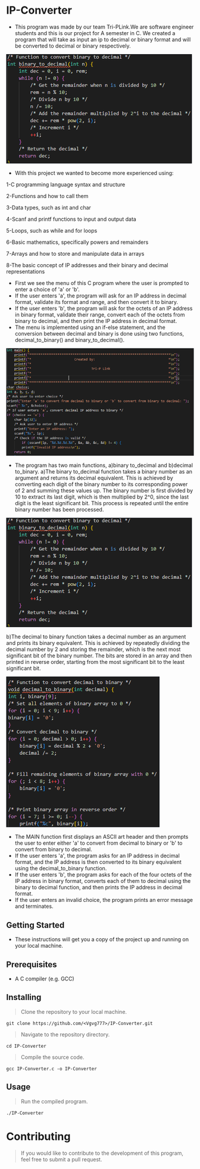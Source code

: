 # IP-Converter
* This program was made by our team Tri-PLink.We are software engineer students and this is our project for A semester in C.
We created a program that will take as input an ip to decimal or binary format and will be converted to decimal or binary
respectively.

![ScreensotA](./img/ScreenshotC.PNG)

* With this project we wanted to become more experienced using:

 1-C programming language syntax and structure

 2-Functions and how to call them

 3-Data types, such as int and char

 4-Scanf and printf functions to input and output data

 5-Loops, such as while and for loops

 6-Basic mathematics, specifically powers and remainders

 7-Arrays and how to store and manipulate data in arrays

 8-The basic concept of IP addresses and their binary and decimal representations

* First we see the menu of this C program where the user is prompted to enter a choice of 'a' or 'b'. 
* If the user enters 'a', the program will ask for an IP address in decimal format, validate its format and range, and then convert it to binary. 
* If the user enters 'b', the program will ask for the octets of an IP address in binary format, validate their range, convert each of the octets from binary to decimal, and then print the IP address in decimal format. 
* The menu is implemented using an if-else statement, and the conversion between decimal and binary is done using two functions, decimal_to_binary() and binary_to_decimal().

![ScreenshotB](./img/ScreenshotB.PNG)

* The program has two main functions, a)binary to_decimal and b)decimal to_binary.
a)The binary to_decimal function takes a binary number as an argument and returns its decimal equivalent. This is achieved by converting each digit of the binary number to its corresponding power of 2 and summing these values up. The binary number is first divided by 10 to extract its last digit, which is then multiplied by 2^0, since the last digit is the least significant bit. This process is repeated until the entire binary number has been processed.

![ScreenshotC](./img/ScreenshotC.PNG)

b)The decimal to binary function takes a decimal number as an argument and prints its binary equivalent. This is achieved by repeatedly dividing the decimal number by 2 and storing the remainder, which is the next most significant bit of the binary number. The bits are stored in an array and then printed in reverse order, starting from the most significant bit to the least significant bit.

![ScreenshotD](./img/ScreenshotD.PNG)

* The MAIN function first displays an ASCII art header and then prompts the user to enter either 'a' to convert from decimal to binary or 'b' to convert from binary to decimal. 
* If the user enters 'a', the program asks for an IP address in decimal format, and the IP address is then converted to its binary equivalent using the decimal_to_binary function. 
* If the user enters 'b', the program asks for each of the four octets of the IP address in binary format, converts each of them to decimal using the binary to decimal function, and then prints the IP address in decimal format. 
* If the user enters an invalid choice, the program prints an error message and terminates.

## Getting Started
* These instructions will get you a copy of the project up and running on your local machine.

## Prerequisites
* A C compiler (e.g. GCC)

## Installing
> Clone the repository to your local machine.

```
git clone https://github.com/<Vgvg777>/IP-Converter.git
```

> Navigate to the repository directory.

```
cd IP-Converter
```

> Compile the source code.

```
gcc IP-Converter.c -o IP-Converter
```

## Usage
> Run the compiled program.

```
./IP-Converter
```

# Contributing
> If you would like to contribute to the development of this program, feel free to submit a pull request.
